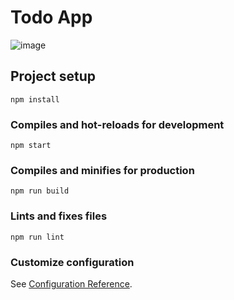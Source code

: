 # Todo App

![image](https://user-images.githubusercontent.com/112499444/188326031-088b348f-0963-4ab2-8728-22fbead11d1b.png)


## Project setup
```
npm install
```

### Compiles and hot-reloads for development
```
npm start
```

### Compiles and minifies for production
```
npm run build
```

### Lints and fixes files
```
npm run lint
```

### Customize configuration
See [Configuration Reference](https://cli.vuejs.org/config/).



